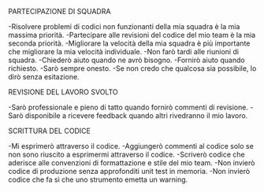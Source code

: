 PARTECIPAZIONE DI SQUADRA

-Risolvere problemi di codici non funzionanti della mia squadra è la mia massima priorità.
-Partecipare alle revisioni del codice del mio team è la mia seconda priorità.
-Migliorare la velocità della mia squadra è più importante che migliorare la mia velocità individuale.
-Non farò tardi alle riunioni di squadra.
-Chiederò aiuto quando ne avrò bisogno.
-Fornirò aiuto quando richiesto.
-Sarò sempre onesto.
-Se non credo che qualcosa sia possibile, lo dirò senza esitazione.

REVISIONE DEL LAVORO SVOLTO

-Sarò professionale e pieno di tatto quando fornirò commenti di revisione.
-Sarò disponibile a ricevere feedback quando altri rivedranno il mio lavoro.

SCRITTURA DEL CODICE

-Mi esprimerò attraverso il codice.
-Aggiungerò commenti al codice solo se non sono riuscito a esprimermi attraverso il codice.
-Scriverò codice che aderisce alle convenzioni di formattazione e stile del mio team.
-Non invierò codice di produzione senza approfonditi unit test in memoria.
-Non invierò codice che fa sì che uno strumento emetta un warning.